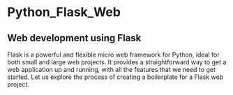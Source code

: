 # Python_Flask_Web
## Web development using Flask

Flask is a powerful and flexible micro web framework for Python, ideal for both small and large web projects. It provides a straightforward way to get a web application up and running, with all the features that we need to get started. Let us explore the process of creating a boilerplate for a Flask web project.

